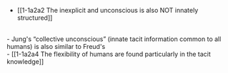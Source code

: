 - [[1-1a2a2 The inexplicit and unconscious is also NOT innately structured]]
<br>
- Jung's “collective unconscious” (innate tacit information common to all humans) is also similar to Freud's
<br>
- [[1-1a2a4 The flexibility of humans are found particularly in the tacit knowledge]]
